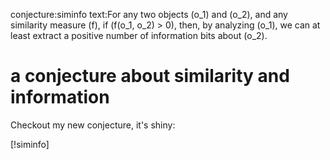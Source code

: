 conjecture:siminfo
text:For any two objects \(o_1\) and \(o_2\), and any similarity measure \(f\), if \(f(o_1, o_2) > 0\), then, by analyzing \(o_1\), we can at least extract a positive number of information bits about \(o_2\).

# a conjecture about similarity and information

Checkout my new conjecture, it's shiny:

[!siminfo]
